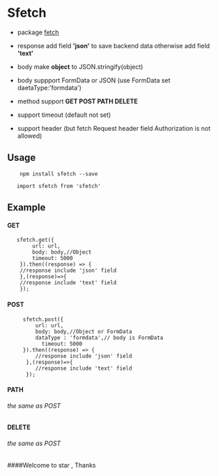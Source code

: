# Sfetch

- package [fetch](http://github.github.io/fetch/ "fetch")

- response add field **'json'** to save backend data otherwise add field **'text'**

- body make **object** to JSON.stringify(object)

- body suppport FormData or JSON (use FormData set daetaType:'formdata')

- method support **GET POST PATH DELETE**

- support timeout (default not set)

- support header (but fetch Request header field Authorization is not allowed)

## Usage

`    npm install sfetch --save`

`	import sfetch from 'sfetch'`

## Example

####  GET
       sfetch.get({
            url: url,
            body: body,//Object
	        timeout: 5000
        }).then((response) => {
        //response include 'json' field
        },(response)=>{
        //response include 'text' field
	    });
#### POST
         sfetch.post({
             url: url,
             body: body,//Object or FormData
             dataType : 'formdata',// body is FormData
			   timeout: 5000
         }).then((response) => {
             //response include 'json' field
          },(response)=>{
             //response include 'text' field
          });
#### PATH
###### the same as POST
#### DELETE
###### the same as POST

####Welcome to star , Thanks

